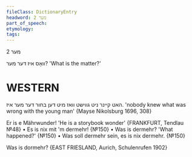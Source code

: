 ```yaml
---
fileClass: DictionaryEntry
headword: מער 2
part_of_speech: 
etymology: 
tags: 
---
```

מער 2

וואָס איז דער מער?
'What is the matter?'

WESTERN
========

האט קיינר ניט גווישט וואז מיט דען בחור דער מער איז.
'nobody knew what was wrong with the young man'
{Mayse Nikolsburg 1696, 308}

Er is e Mährwunder! 'He is a storybook wonder'
{FRANKFURT, Tendlau №48}
	•	Es is nix mit 'm dermehr! {№150}
	•	Was is dermehr? 'What happened?' {№150}
	•	Was soll dermehr sein, es is nix dermehr. {№150}

Was is dormehr? {EAST FRIESLAND, Aurich, Schulenrufen 1902}